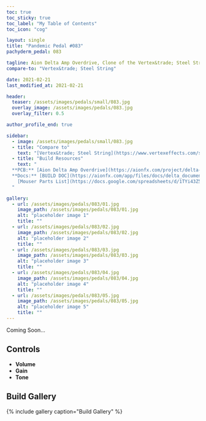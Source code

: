 ```yaml
---
toc: true
toc_sticky: true
toc_label: "My Table of Contents"
toc_icon: "cog"

layout: single
title: "Pandemic Pedal #083"
pachyderm_pedal: 083

tagline: Aion Delta Amp Overdrive, Clone of the Vertex&trade; Steel String
compare-to: "Vertex&trade; Steel String"

date: 2021-02-21
last_modified_at: 2021-02-21

header:
  teaser: /assets/images/pedals/small/083.jpg
  overlay_image: /assets/images/pedals/083.jpg
  overlay_filter: 0.5

author_profile_end: true

sidebar:
  - image: /assets/images/pedals/small/083.jpg
  - title: "Compare to"
    text: "[Vertex&trade; Steel String](https://www.vertexeffects.com/steel-string-ii)"
  - title: "Build Resources"
    text: "
  **PCB:** [Aion Delta Amp Overdrive](https://aionfx.com/project/delta-amp-overdrive/)<br>
  **Docs:** [BUILD DOC](https://aionfx.com/app/files/docs/delta_documentation.pdf),
    [Mouser Parts List](https://docs.google.com/spreadsheets/d/1TYi43Z5HuLOCzJBqoTUjHAno08vMrIYi-ZpMKLKeXHU/edit?usp=sharingm/spreadsheets/d/17Qt8zpGb3wJyxKrwSYHHqQgJlI_4Ysm4ScJ0fKKC-jk/edit?usp=sharing)
  "

gallery:
  - url: /assets/images/pedals/083/01.jpg
    image_path: /assets/images/pedals/083/01.jpg
    alt: "placeholder image 1"
    title: ""
  - url: /assets/images/pedals/083/02.jpg
    image_path: /assets/images/pedals/083/02.jpg
    alt: "placeholder image 2"
    title: ""
  - url: /assets/images/pedals/083/03.jpg
    image_path: /assets/images/pedals/083/03.jpg
    alt: "placeholder image 3"
    title: ""
  - url: /assets/images/pedals/083/04.jpg
    image_path: /assets/images/pedals/083/04.jpg
    alt: "placeholder image 4"
    title: ""
  - url: /assets/images/pedals/083/05.jpg
    image_path: /assets/images/pedals/083/05.jpg
    alt: "placeholder image 5"
    title: ""
---
```


Coming Soon...

## Controls

* **Volume**
* **Gain**
* **Tone**

## Build Gallery

{% include gallery caption="Build Gallery" %}